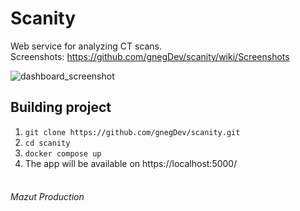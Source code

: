 # Scanity
Web service for analyzing CT scans.  
Screenshots: https://github.com/gnegDev/scanity/wiki/Screenshots

<img alt="dashboard_screenshot" src="https://github.com/user-attachments/assets/54ff2e01-d8b1-4bee-a943-00a0ae766c12" />

## Building project
1. ```git clone https://github.com/gnegDev/scanity.git```
2. ```cd scanity```
3. ```docker compose up```
4. The app will be available on https://localhost:5000/
<br/><br/>
###### Mazut Production
